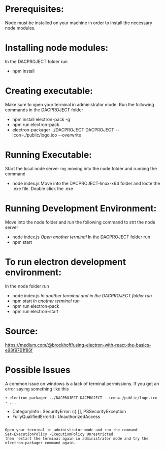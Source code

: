# Prerequisites:

Node must be installed on your machine in order to install the necessary node modules.

# Installing node modules:

In the DACPROJECT folder run

- npm install

# Creating executable:

Make sure to open your terminal in administrator mode.
Run the following commands in the DACPROJECT folder

- npm install electron-pack -g
- npm run electron-pack
- electron-packager ../DACPROJECT DACPROJECT --icon=./public/logo.ico --overwrite

# Running Executable:

Start the local node server my moving into the node folder and running the command

- node index.js
  Move into the DACPROJECT-linux-x64 folder and locte the .exe file.
  Double click the .exe

# Running Development Environment:

Move into the node folder and run the following command to strt the node server

- node index.js
  _Open another terminal_
  In the DACPROJECT folder run
- npm start

# To run electron development environment:

In the node folder run

- node index.js
  _In another terminal and in the DACPROJECT folder run_
- npm start
  _In another terminal run_
- npm run electron-pack
- npm run electron-start

# Source:

https://medium.com/@brockhoff/using-electron-with-react-the-basics-e93f9761f86f

# Possible Issues

A common issue on windows is a lack of terminal permissions.
If you get an error saying something like this

    + electron-packager ../DACPROJECT DACPROJECT --icon=./public/logo.ico - ...

- CategoryInfo : SecurityError: (:) [], PSSecurityException
- FullyQualifiedErrorId : UnauthorizedAccess

```

Open your terminal in administrator mode and run the command
Set-ExecutionPolicy -ExecutionPolicy Unrestricted
then restart the terminal again in administrator mode and try the electron-packager command again.
```
